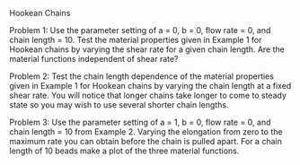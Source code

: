 

Hookean Chains

Problem 1: Use the parameter setting of a = 0, b = 0, flow rate = 0, and chain length = 10.  Test the material properties given in Example 1 for Hookean chains by varying the shear rate for a given chain length.  Are the material functions independent of shear rate?

Problem 2: Test the chain length dependence of the material properties given in Example 1 for Hookean chains by varying the chain length at a fixed shear rate.  You will notice that longer chains take longer to come to steady state so you may wish to use several shorter chain lengths.

Problem 3: Use the parameter setting of a = 1, b = 0, flow rate = 0, and chain length = 10 from Example 2.  Varying the elongation from zero to the maximum rate you can obtain before the chain is pulled apart.  For a chain length of 10 beads make a plot of the three material functions.